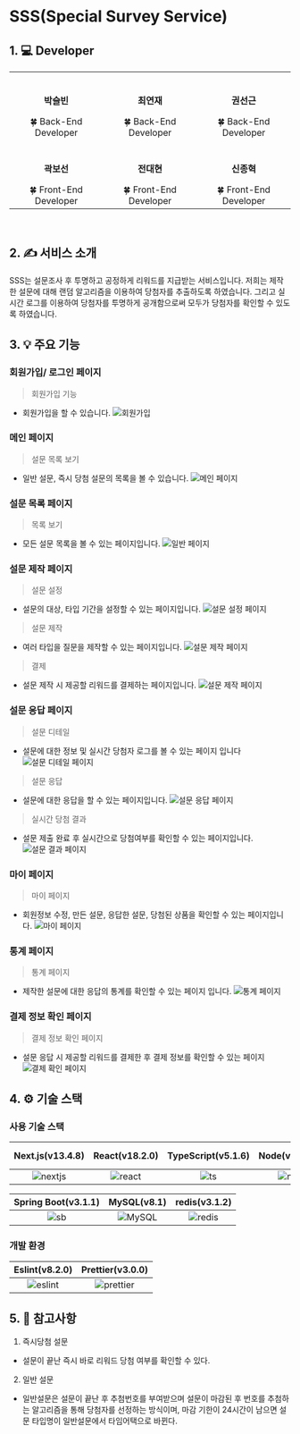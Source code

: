 # SSS(Special Survey Service)


## 1. 💻 Developer

<div align="center">
<table>
  <tr>
    <td align="center"><br /><p><b>박슬빈</b></p></<small>🍀 Back-End Developer</small></td>
    <td align="center"><br /><p><b>최연재</b></p></<small>🍀 Back-End Developer</small></td>
    <td align="center"><br /><p><b>권선근</b></p></<small>🍀 Back-End Developer</small></td>
  </tr> 
  <tr>
    <td align="center"><br /><p><b>곽보선</b></p></<small>🍀 Front-End Developer</small></td>
    <td align="center"><br /><p><b>전대현</b></p></<small>🍀 Front-End Developer</small></td>
    <td align="center"><br /><p><b>신종혁</b></p></<small>🍀 Front-End Developer</small></td>
  </tr>
</table>
</div>
<br>

## 2. ✍️ 서비스 소개
SSS는 설문조사 후 투명하고 공정하게 리워드를 지급받는 서비스입니다.
저희는 제작한 설문에 대해 랜덤 알고리즘을 이용하여 당첨자를 추출하도록 하였습니다. 그리고 실시간 로그를 이용하여 당첨자를 투명하게 공개함으로써 모두가 당첨자를 확인할 수 있도록 하였습니다.
<br>

## 3. 💡 주요 기능

### 회원가입/ 로그인 페이지

> 회원가입 기능

- 회원가입을 할 수 있습니다.
![회원가입](/Image/signup.png)


### 메인 페이지

> 설문 목록 보기

- 일반 설문, 즉시 당첨 설문의 목록을 볼 수 있습니다.
![메인 페이지](/Image/mainPage.png) 

### 설문 목록 페이지

> 목록 보기

- 모든 설문 목록을 볼 수 있는 페이지입니다.
![일반 페이지](/Image/normal.png)

### 설문 제작 페이지

> 설문 설정

- 설문의 대상, 타입 기간을 설정할 수 있는 페이지입니다.
![설문 설정 페이지](/Image/surveySet.png)

> 설문 제작

- 여러 타입을 질문을 제작할 수 있는 페이지입니다.
![설문 제작 페이지](/Image/makesurvey.png)

> 결제

- 설문 제작 시 제공할 리워드를 결제하는 페이지입니다.
![설문 제작 페이지](/Image/payment.png)

### 설문 응답 페이지

> 설문 디테일

- 설문에 대한 정보 및 실시간 당첨자 로그를 볼 수 있는 페이지 입니다
![설문 디테일 페이지](/Image/surveyDetail.png)

> 설문 응답

- 설문에 대한 응답을 할 수 있는 페이지입니다.
![설문 응답 페이지](/Image/surveyAnswer.png)

> 실시간 당첨 결과

- 설문 제출 완료 후 실시간으로 당첨여부를 확인할 수 있는 페이지입니다.
![설문 결과 페이지](/Image/surveyResult.png)
 
### 마이 페이지

> 마이 페이지

- 회원정보 수정, 만든 설문, 응답한 설문, 당첨된 상품을 확인할 수 있는 페이지입니다.
![마이 페이지](/Image/myPage.png)

### 통계 페이지

> 통계 페이지

- 제작한 설문에 대한 응답의 통계를 확인할 수 있는 페이지 입니다.
![통계 페이지](/Image/statistics.png)

### 결제 정보 확인 페이지

> 결제 정보 확인 페이지
- 설문 응답 시 제공할 리워드를 결제한 후 결제 정보를 확인할 수 있는 페이지
![결제 확인 페이지](/Image/paymentResult.png)


## 4. ⚙️ 기술 스택

### 사용 기술 스택

| Next.js(v13.4.8) | React(v18.2.0) | TypeScript(v5.1.6) | Node(v16.20.1) | styled-component(v6.0.2) | zustand(v4.3.9) |
| :--------------: | :------------: | :----------------: | :------------: | :----------------------: | :-------------: |
|    ![nextjs]     |    ![react]    |        ![ts]       |     ![node]    |           ![sc]          |                 |


| Spring Boot(v3.1.1) | MySQL(v8.1) | redis(v3.1.2) | 
| :-----------------: | :---------: | :-----------: |
|        ![sb]        |   ![MySQL]  |    ![redis]   |

### 개발 환경

|  Eslint(v8.2.0)   | Prettier(v3.0.0) |
| :---------------: | :--------------: |
|     ![eslint]     |    ![prettier]   |


[nextjs]: /Image/stack/nextjs.svg
[ts]: /Image/stack/typescript.svg
[react]: /Image/stack/react.svg
[node]: /Image/stack/node.svg
[eslint]: /Image/stack/eslint.svg
[prettier]: /Image/stack/prettier-color.svg
[sc]: /Image/stack/styledcomponents-color.svg
[sb]: /Image/stack/springboot-color.svg
[MySQL]: /Image/stack/mysql-color.svg
[redis]: /Image/stack/redis-color.svg


## 5. 📝 참고사항
1. 즉시당첨 설문
- 설문이 끝난 즉시 바로 리워드 당첨 여부를 확인할 수 있다.

2. 일반 설문
- 일반설문은 설문이 끝난 후 추첨번호를 부여받으며 설문이 마감된 후 번호를 추첨하는 알고리즘을 통해 당첨자를 선정하는 방식이며, 마감 기한이 24시간이 남으면 설문 타입명이 일반설문에서 타임어택으로 바뀐다.